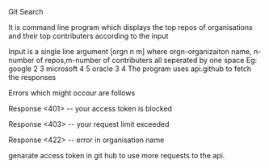 Git Search

It is command line program which displays the top repos of organisations and their top contributers according to the input

Input is a single line argument [orgn n m] where orgn-organizaiton name, n-number of repos,m-number of contributers all seperated by one space
Eg: google 2 3
    microsoft 4 5
    oracle 3 4
The program uses api.github to fetch the responses

Errors which might occour are follows

Response <401> -- your access token is blocked

Response <403> -- your request limit exceeded

Response <422> -- error in organisation name

genarate access token in git hub to use more requests to the api.
